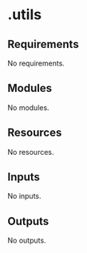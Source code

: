 # .utils

<!-- BEGIN_TF_DOCS -->
## Requirements

No requirements.

## Modules

No modules.

## Resources

No resources.

## Inputs

No inputs.

## Outputs

No outputs.
<!-- END_TF_DOCS -->
